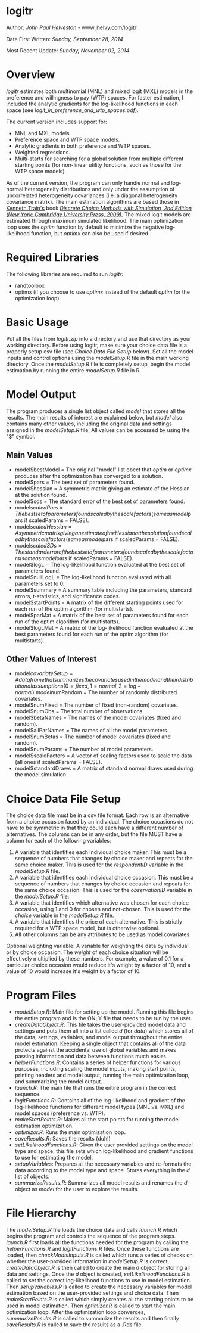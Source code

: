 logitr
======

Author: *John Paul Helveston* - www.jhelvy.com/logitr

Date First Written: *Sunday, September 28, 2014*

Most Recent Update: *Sunday, November 02, 2014*

Overview
========

*logitr* estimates both multinomial (MNL) and mixed logit (MXL) models in the preference and willingness to pay (WTP) spaces. For faster estimation, I included the analytic gradients for the log-likelihood functions in each space (see *logit_in_preference_and_wtp_spaces.pdf*). 

The current version includes support for:
- MNL and MXL models.
- Preference space and WTP space models.
- Analytic gradients in both preference and WTP spaces.
- Weighted regressions.
- Multi-starts for searching for a global solution from multiple different starting points (for non-linear utility functions, such as those for the WTP space models).

As of the current version, the program can only handle normal and log-normal heterogeneity distributions and only under the assumption of uncorrelated heterogeneity covariances (i.e. a diagonal heterogeneity covariance matrix). The main estimation algorithms are based those in [Kenneth Train's](http://eml.berkeley.edu/~train/) book [*Discrete Choice Methods with Simulation, 2nd Edition (New York: Cambridge University Press, 2009).*](http://eml.berkeley.edu/books/choice2.html) The mixed logit models are estimated through maximum simulated likelihood. The main optimization loop uses the *optim* function by default to minimize the negative log-likelihood function, but *optimx* can also be used if desired.

Required Libraries
==================
The following libraries are required to run *logitr*:
- randtoolbox
- optimx (if you choose to use *optimx* instead of the default *optim* for the optimization loop)

Basic Usage
===========
Put all the files from *logitr.zip* into a directory and use that directory as your working directory. Before using logitr, make sure your choice data file is a properly setup csv file (see *Choice Data File Setup* below). Set all the model inputs and control options using the *modelSetup.R* file in the main working directory. Once the *modelSetup.R* file is completely setup, begin the model estimation by running the entire *modelSetup.R* file in R.

Model Output
============

The program produces a single list object called *model* that stores all the results. The main results of interest are explained below, but *model* also contains many other values, including the original data and settings assigned in the *modelSetup.R* file. All values can be accessed by using the "$" symbol.

Main Values
-----------

- model$bestModel     = The original "model" list obect that *optim* or *optimx* produces after the optimization has converged to a solution.
- model$pars          = The best set of parameters found.
- model$hessian       = A symmetric matrix giving an estimate of the Hessian at the solution found.
- model$sds           = The standard error of the best set of parameters found.
- model$scaledPars    = The best set of parameters found scaled by the scale factors (same as model$pars if scaledParams = FALSE).
- model$scaledHessian = A symmetric matrix giving an estimate of the Hessian at the solution found scaled by the scale factors (same as model$pars if scaledParams = FALSE).
- model$scaledSDs     = The standard error of the best set of parameters found scaled by the scale factors (same as model$pars if scaledParams = FALSE).
- model$logL          = The log-likelihood function evaluated at the best set of parameters found.
- model$nullLogL      = The log-likelihood function evaluated with all parameters set to 0.
- model$summary       = A summary table including the parameters, standard errors, t-statistics, and significance codes.
- model$startPoints   = A matrix of the different starting points used for each run of the optim algorithm (for multistarts).
- model$parMat        = A matrix of the best set of parameters found for each run of the optim algorithm (for multistarts).
- model$logLMat       = A matrix of the log-likelihood function evaluated at the best parameters found for each run of the optim algorithm (for multistarts).

Other Values of Interest
------------------------

- model$covariateSetup = A data frame that summarizes the covariates used in the model and their distributional assumptions (0=fixed, 1=normal, 2=log-normal).
model$numRandom      = The number of randomly distributed covariates.
- model$numFixed       = The number of fixed (non-random) covariates.
- model$numObs         = The total number of observations.
- model$betaNames      = The names of the model covariates (fixed and random).
- model$allParNames    = The names of all the model parameters.
- model$numBetas       = The number of model covariates (fixed and random).
- model$numParams      = The number of model parameters.
- model$scaleFactors   = A vector of scaling factors used to scale the data (all ones if scaledParams = FALSE).
- model$standardDraws  = A matrix of standard normal draws used during the model simulation.

Choice Data File Setup
======================
The choice data file must be in a csv file format. Each row is an alternative from a choice occasion faced by an individual. The choice occasions do not have to be symmetric in that they could each have a different number of alternatives. The columns can be in any order, but the file MUST have a column for each of the following variables:

1. A variable that identifies each individual choice maker. This must be a sequence of numbers that changes by choice maker and repeats for the same choice maker. This is used for the *respondentID* variable in the *modelSetup.R* file.
2. A variable that identifies each individual choice occasion. This must be a sequence of numbers that changes by choice occasion and repeats for the same choice occasion. This is used for the *observationID* variable in the *modelSetup.R* file.
3. A variable that identifies which alternative was chosen for each choice occasion, using 1 and 0 for chosen and not-chosen. This is used for the *choice* variable in the *modelSetup.R* file.
4. A variable that identifies the price of each alternative. This is strictly required for a WTP space model, but is otherwise optional.
5. All other columns can be any attributes to be used as model covariates.

Optional weighting variable:
A variable for weighting the data by individual or by choice occasion. The *weight* of each choice situation will be effectively multiplied by these numbers. For example, a value of 0.1 for a particular choice occasion would reduce it's weight by a factor of 10, and a value of 10 would increase it's weight by a factor of 10.

Program Files
=============

- *modelSetup.R*: Main file for setting up the model. Running this file begins the entire program and is the ONLY file that needs to be run by the user.
- *createDataObject.R*: This file takes the user-provided model data and settings and puts them all into a list called *d* (for *data*) which stores all of the data, settings, variables, and model output throughout the entire model estimation. Keeping a single object that contains all of the data protects against the accidental use of global variables and makes passing information and data between functions much easier.
- *helperFunctions.R*: Contains a series of helper functions for various purposes, including scaling the model inputs, making start points, printing headers and model output, running the main optimization loop, and summarizing the model output.
- *launch.R*: The main file that runs the entire program in the correct sequence.
- *logitFunctions.R*: Contains all of the log-likelihood and gradient of the log-likelihood functions for different model types (MNL vs. MXL) and model spaces (preference vs. WTP).
- *makeStartPoints.R*: Makes all the start points for running the model estimation optimization.
- *optimizor.R*: Runs the main optimization loop.
- *saveResults.R*: Saves the results (duh!)
- *setLikelihoodFunctions.R*: Given the user provided settings on the model type and space, this file sets which log-likelihood and gradient functions to use for estimating the model.
- *setupVariables*: Prepares all the necessary variables and re-formats the data according to the model type and space. Stores everything in the *d* list of objects.
- *summarizeResults.R*: Summarizes all model results and renames the *d* object as *model* for the user to explore the results.

File Hierarchy
==============

The *modelSetup.R* file loads the choice data and calls *launch.R* which begins the program and controls the sequence of the program steps. *launch.R* first loads all the functions needed for the program by calling the *helperFunctions.R* and *logitFunctions.R* files. Once these functions are loaded, then *checkModelInputs.R* is called which runs a series of checks on whether the user-provided information in *modelSetup.R* is correct. *createDataObject.R* is then called to create the main *d* object for storing all data and settings. Once the *d* object is created, *setLikelihoodFunctions.R* is called to set the correct log-likelihood functions to use in model estimation. Then *setupVariables.R* is called to create the necessary variables for model estimation based on the user-provided settings and choice data. Then *makeStartPoints.R* is called which simply creates all the starting points to be used in model estimation. Then *optimizor.R* is called to start the main optimization loop. After the optimization loop converges, *summarizeResults.R* is called to summarize the results and then finally *saveResults.R* is called to save the results as a .Rds file.
